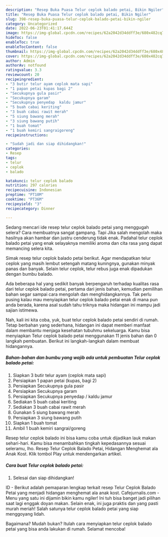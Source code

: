 ```yaml
---
description: "Resep Buka Puasa Telur ceplok balado petai, Bikin Ngiler"
title: "Resep Buka Puasa Telur ceplok balado petai, Bikin Ngiler"
slug: 398-resep-buka-puasa-telur-ceplok-balado-petai-bikin-ngiler
category: Uncategorized
date: 2022-06-23T01:41:17.644Z
image: https://img-global.cpcdn.com/recipes/62a2042d34ddff3e/680x482cq70/telur-ceplok-balado-petai-foto-resep-utama.jpg
hideToc: false
enableToc: true
enableTocContent: false
thumbnail: https://img-global.cpcdn.com/recipes/62a2042d34ddff3e/680x482cq70/telur-ceplok-balado-petai-foto-resep-utama.jpg
cover: https://img-global.cpcdn.com/recipes/62a2042d34ddff3e/680x482cq70/telur-ceplok-balado-petai-foto-resep-utama.jpg
author: Admin
authorAv: notfound
ratingvalue: 3.3
reviewcount: 20
recipeingredient:
- "3 butir telur ayam ceplok mata sapi"
- "1 papan petai kupas bagi 2"
- "Secukupnya gula pasir"
- "Secukupnya garam"
- "Secukupnya penyedap  kaldu jamur"
- "5 buah cabai keriting"
- "3 buah cabai rawit merah"
- "5 siung bawang merah"
- "3 siung bawang putih"
- "1 buah tomat"
- "1 buah kemiri sangraigoreng"
recipeinstructions:

- "Sudah jadi dan siap dihidangkan!"
categories:
- Resep
tags:
- telur
- ceplok
- balado

katakunci: telur ceplok balado 
nutrition: 297 calories
recipecuisine: Indonesian
preptime: "PT10M"
cooktime: "PT36M"
recipeyield: "3"
recipecategory: Dinner

---
```



Sedang mencari ide resep telur ceplok balado petai yang menggugah selera? Cara membuatnya sangat gampang. Tapi Jika salah mengolah maka hasilnya akan hambar dan justru cenderung tidak enak. Padahal telur ceplok balado petai yang enak selayaknya memiliki aroma dan cita rasa yang dapat memancing selera kita.


Simak resep telur ceplok balado petai berikut. Agar mendapatkan telur ceplok yang masih lembut setengah matang kuningnya, gunakan minyak panas dan banyak. Selain telur ceplok, telur rebus juga enak dipadukan dengan bumbu balado.

Ada beberapa hal yang sedikit banyak berpengaruh terhadap kualitas rasa dari telur ceplok balado petai, pertama dari jenis bahan, kemudian pemilihan bahan segar sampai cara mengolah dan menghidangkannya. Tak perlu pusing kalau mau menyiapkan telur ceplok balado petai enak di mana pun anda berada, karena asal sudah tahu triknya maka hidangan ini mampu jadi sajian istimewa.


Nah, kali ini kita coba, yuk, buat telur ceplok balado petai sendiri di rumah. Tetap berbahan yang sederhana, hidangan ini dapat memberi manfaat dalam membantu menjaga kesehatan tubuhmu sekeluarga. Kamu bisa menyiapkan Telur ceplok balado petai menggunakan 11 jenis bahan dan 0 langkah pembuatan. Berikut ini langkah-langkah dalam membuat hidangannya.

<!--inarticleads1-->

##### Bahan-bahan dan bumbu yang wajib ada untuk pembuatan Telur ceplok balado petai:

1. Siapkan 3 butir telur ayam (ceplok mata sapi)
1. Persiapkan 1 papan petai (kupas, bagi 2)
1. Persiapkan Secukupnya gula pasir
1. Persiapkan Secukupnya garam
1. Persiapkan Secukupnya penyedap / kaldu jamur
1. Sediakan 5 buah cabai keriting
1. Sediakan 3 buah cabai rawit merah
1. Gunakan 5 siung bawang merah
1. Persiapkan 3 siung bawang putih
1. Siapkan 1 buah tomat
1. Ambil 1 buah kemiri sangrai/goreng


Resep telur ceplok balado ini bisa kamu coba untuk dijadikan lauk makan sehari-hari. Kamu bisa menambahkan tingkah kepedasannya sesuai seleramu, lho. Resep Telur Ceplok Balado Petai, Hidangan Menghemat ala Anak Kost. Klik tombol Play untuk mendengarkan artikel. 

<!--inarticleads2-->

##### Cara buat Telur ceplok balado petai:


1. Selesai dan siap dihidangkan!

ID - Berikut adalah pemaparan lengkap terkait resep Telur Ceplok Balado Petai yang menjadi hidangan menghemat ala anak kost. Cafejurnalis.com - Menu yang satu ini dijamin bikin kamu ngiler! Ini tuh bisa banget jadi pilihan saat lagi enggak doyan makan. Selain enak, ini juga praktis dan yang pasti murah meriah! Salah satunya telur ceplok balado petai yang siap menggoyang lidah. 

Bagaimana? Mudah bukan? Itulah cara menyiapkan telur ceplok balado petai yang bisa anda lakukan di rumah. Selamat mencoba!
